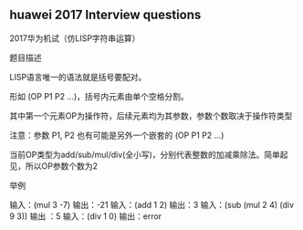 ## huawei 2017 Interview questions

2017华为机试（仿LISP字符串运算）

题目描述

LISP语言唯一的语法就是括号要配对。

形如 (OP P1 P2 …)，括号内元素由单个空格分割。

其中第一个元素OP为操作符，后续元素均为其参数，参数个数取决于操作符类型

注意：参数 P1, P2 也有可能是另外一个嵌套的 (OP P1 P2 …)

当前OP类型为add/sub/mul/div(全小写)，分别代表整数的加减乘除法。简单起见，所以OP参数个数为2

举例

输入：(mul 3 -7)                输出：-21
输入：(add 1 2)                 输出：3
输入：(sub (mul 2 4) (div 9 3)) 输出 ：5
输入：(div 1 0)                 输出：error
